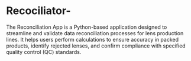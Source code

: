 # Recociliator-
The Reconciliation App is a Python-based application designed to streamline and validate data reconciliation processes for lens production lines. It helps users perform calculations to ensure accuracy in packed products, identify rejected lenses, and confirm compliance with specified quality control (QC) standards.
